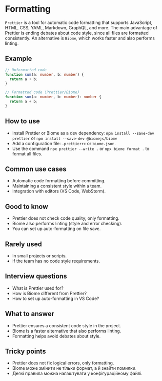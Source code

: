 # Formatting

`Prettier` is a tool for automatic code formatting that supports JavaScript, HTML, CSS, YAML, Markdown, GraphQL, and more. The main advantage of Prettier is ending debates about code style, since all files are formatted consistently. An alternative is `Biome`, which works faster and also performs linting.

## Example

```typescript
// Unformatted code
function sum(a: number, b: number) {
  return a + b;
}

// Formatted code (Prettier/Biome)
function sum(a: number, b: number): number {
  return a + b;
}
```

## How to use

- Install Prettier or Biome as a dev dependency:
  `npm install --save-dev prettier`
  or
  `npm install --save-dev @biomejs/biome`
- Add a configuration file: `.prettierrc` or `biome.json`.
- Use the command `npx prettier --write .` or `npx biome format .` to format all files.

## Common use cases

- Automatic code formatting before committing.
- Maintaining a consistent style within a team.
- Integration with editors (VS Code, WebStorm).

## Good to know

- Prettier does not check code quality, only formatting.
- Biome also performs linting (style and error checking).
- You can set up auto-formatting on file save.

## Rarely used

- In small projects or scripts.
- If the team has no code style requirements.

## Interview questions

- What is Prettier used for?
- How is Biome different from Prettier?
- How to set up auto-formatting in VS Code?

## What to answer

- Prettier ensures a consistent code style in the project.
- Biome is a faster alternative that also performs linting.
- Formatting helps avoid debates about style.

## Tricky points

- Prettier does not fix logical errors, only formatting.
- Biome може змінити не тільки формат, а й знайти помилки.
- Деякі правила можна налаштувати у конфігураційному файлі.
